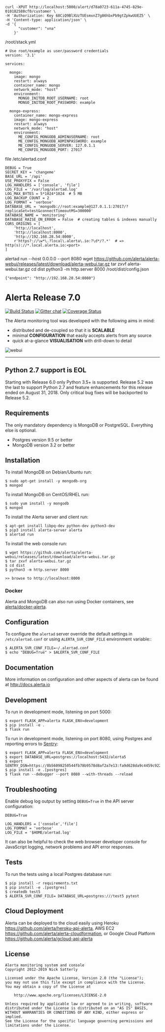 ```
curl -XPUT http://localhost:5000/alert/d78a0723-611a-4745-829e-010182588cf0/customer \
-H 'Authorization: Key 68CiQ9BlXUzTUEsmxnZ7g86hbxPb9gtZpkwUUEZ5' \
-H 'Content-type: application/json' \
-d '{
      "customer": "vna"
    }'

```
/root/stack.yml
```
# Use root/example as user/password credentials
version: '3.1'

services:

  mongo:
    image: mongo
    restart: always
    container_name: mongo
    network_mode: "host"
    environment:
      MONGO_INITDB_ROOT_USERNAME: root
      MONGO_INITDB_ROOT_PASSWORD: example

  mongo-express:
    container_name: mongo-express
    image: mongo-express
    restart: always
    network_mode: "host"
    environment:
      ME_CONFIG_MONGODB_ADMINUSERNAME: root
      ME_CONFIG_MONGODB_ADMINPASSWORD: example
      ME_CONFIG_MONGODB_SERVER: 127.0.1.1
      ME_CONFIG_MONGODB_PORT: 27017
```


file /etc/alertad.conf
```
DEBUG = True
SECRET_KEY = 'changeme'
BASE_URL = '/api'
USE_PROXYFIX = False
LOG_HANDLERS = ['console', 'file']
LOG_FILE = '/var/log/alertad.log'
LOG_MAX_BYTES = 5*1024*1024  # 5 MB
LOG_BACKUP_COUNT = 2
LOG_FORMAT = 'verbose'
DATABASE_URL = 'mongodb://root:example@127.0.1.1:27017/?replicaSet=test&connectTimeoutMS=300000'
DATABASE_NAME = 'monitoring'
DATABASE_RAISE_ON_ERROR = False  # creating tables & indexes manually
CORS_ORIGINS = [
    'http://localhost',
    'http://localhost:8000',
    'http://192.168.28.54:8000',
    r'https?://\w*\.?local\.alerta\.io:?\d*/?.*'  # => http(s)://*.local.alerta.io:<port>
]
```
alertad run --host 0.0.0.0 --port 8080
 wget https://github.com/alerta/alerta-webui/releases/latest/download/alerta-webui.tar.gz
tar zxvf alerta-webui.tar.gz
cd dist
python3 -m http.server 8000
/root/dist/config.json
```
{"endpoint": "http://192.168.28.54:8080"}
```



Alerta Release 7.0
==================

[![Build Status](https://travis-ci.org/alerta/alerta.png)](https://travis-ci.org/alerta/alerta)
[![Gitter chat](https://badges.gitter.im/alerta/chat.png)](https://gitter.im/alerta/chat)
[![Coverage Status](https://coveralls.io/repos/github/alerta/alerta/badge.svg?branch=master)](https://coveralls.io/github/alerta/alerta?branch=master)

The Alerta monitoring tool was developed with the following aims in mind:

*   distributed and de-coupled so that it is **SCALABLE**
*   minimal **CONFIGURATION** that easily accepts alerts from any source
*   quick at-a-glance **VISUALISATION** with drill-down to detail

![webui](/docs/images/alerta-webui-v7.jpg?raw=true)

----

Python 2.7 support is EOL
-------------------------

Starting with Release 6.0 only Python 3.5+ is supported. Release 5.2 was the
last to support Python 2.7 and feature enhancements for this release ended on
August 31, 2018. Only critical bug fixes will be backported to Release 5.2.

Requirements
------------

The only mandatory dependency is MongoDB or PostgreSQL. Everything else is optional.

- Postgres version 9.5 or better
- MongoDB version 3.2 or better

Installation
------------

To install MongoDB on Debian/Ubuntu run:

    $ sudo apt-get install -y mongodb-org
    $ mongod

To install MongoDB on CentOS/RHEL run:

    $ sudo yum install -y mongodb
    $ mongod

To install the Alerta server and client run:

    $ apt-get install libpq-dev python-dev python3-dev
    $ pip3 install alerta-server alerta
    $ alertad run

To install the web console run:

    $ wget https://github.com/alerta/alerta-webui/releases/latest/download/alerta-webui.tar.gz
    $ tar zxvf alerta-webui.tar.gz
    $ cd dist
    $ python3 -m http.server 8000

    >> browse to http://localhost:8000

### Docker
Alerta and MongoDB can also run using Docker containers, see [alerta/docker-alerta](https://github.com/alerta/docker-alerta).

Configuration
-------------

To configure the ``alertad`` server override the default settings in ``/etc/alertad.conf``
or using ``ALERTA_SVR_CONF_FILE`` environment variable::

    $ ALERTA_SVR_CONF_FILE=~/.alertad.conf
    $ echo "DEBUG=True" > $ALERTA_SVR_CONF_FILE

Documentation
-------------

More information on configuration and other aspects of alerta can be found
at <http://docs.alerta.io>

Development
-----------

To run in development mode, listening on port 5000:

    $ export FLASK_APP=alerta FLASK_ENV=development
    $ pip install -e .
    $ flask run

To run in development mode, listening on port 8080, using Postgres and
reporting errors to [Sentry](https://sentry.io):

    $ export FLASK_APP=alerta FLASK_ENV=development
    $ export DATABASE_URL=postgres://localhost:5432/alerta5
    $ export SENTRY_DSN=https://8b56098250544fb78b9578d8af2a7e13:fa9d628da9c4459c922293db72a3203f@sentry.io/153768
    $ pip install -e .[postgres]
    $ flask run --debugger --port 8080 --with-threads --reload

Troubleshooting
---------------

Enable debug log output by setting `DEBUG=True` in the API server
configuration:

```
DEBUG=True

LOG_HANDLERS = ['console','file']
LOG_FORMAT = 'verbose'
LOG_FILE = '$HOME/alertad.log'
```

It can also be helpful to check the web browser developer console for
JavaScript logging, network problems and API error responses.

Tests
-----

To run the tests using a local Postgres database run:

    $ pip install -r requirements.txt
    $ pip install -e .[postgres]
    $ createdb test5
    $ ALERTA_SVR_CONF_FILE= DATABASE_URL=postgres:///test5 pytest

Cloud Deployment
----------------

Alerta can be deployed to the cloud easily using Heroku <https://github.com/alerta/heroku-api-alerta>,
AWS EC2 <https://github.com/alerta/alerta-cloudformation>, or Google Cloud Platform
<https://github.com/alerta/gcloud-api-alerta>

License
-------

    Alerta monitoring system and console
    Copyright 2012-2019 Nick Satterly

    Licensed under the Apache License, Version 2.0 (the "License");
    you may not use this file except in compliance with the License.
    You may obtain a copy of the License at

        http://www.apache.org/licenses/LICENSE-2.0

    Unless required by applicable law or agreed to in writing, software
    distributed under the License is distributed on an "AS IS" BASIS,
    WITHOUT WARRANTIES OR CONDITIONS OF ANY KIND, either express or implied.
    See the License for the specific language governing permissions and
    limitations under the License.
